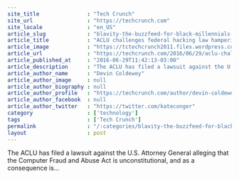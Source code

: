 ```yaml
---
site_title               : "Tech Crunch"
site_url                 : "https://techcrunch.com"
site_locale              : "en_US"
article_slug             : "blavity-the-buzzfeed-for-black-millennials-is-raising-s1-million-and-gets-a-redesign"
article_title            : "ACLU challenges federal hacking law hampering research into online discrimination"
article_image            : "https://tctechcrunch2011.files.wordpress.com/2016/03/shutterstock_282701687.jpg?w=764&h=400&crop=1"
article_url              : "https://techcrunch.com/2016/06/29/aclu-challenges-federal-hacking-law-hampering-research-into-online-discrimination/"
article_published_at     : "2016-06-29T11:42:13-03:00"
article_description      : "The ACLU has filed a lawsuit against the U.S. Attorney General alleging that the Computer Fraud and Abuse Act is unconstitutional, and as a consequence is..."
article_author_name      : "Devin Coldewey"
article_author_image     : null
article_author_biography : null
article_author_profile   : "https://techcrunch.com/author/devin-coldewey/"
article_author_facebook  : null
article_author_twitter   : "https://twitter.com/kateconger"
category                 : ['technology']
tags                     : ['Tech Crunch']
permalink                : "/:categories/blavity-the-buzzfeed-for-black-millennials-is-raising-s1-million-and-gets-a-redesign/"
layout                   : post
---
```


The ACLU has filed a lawsuit against the U.S. Attorney General alleging that the Computer Fraud and Abuse Act is unconstitutional, and as a consequence is...
